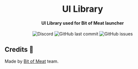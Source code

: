 <h1 align="center">UI Library</h1>

<h4 align="center">UI Library used for Bit of Meat launcher</h4>

<p align="center">
  <img alt="Discord" src="https://img.shields.io/discord/821089498984349716?color=%235865F2&label=discord&style=for-the-badge">
  <img alt="GitHub last commit" src="https://img.shields.io/github/last-commit/Bit-of-Meat/ui-library?style=for-the-badge">
  <img alt="GitHub issues" src="https://img.shields.io/github/issues/bit-of-meat/ui-library?style=for-the-badge">
</p>

## Credits 💖
Made by [Bit of Meat](https://github.com/Bit-of-Meat) team.
